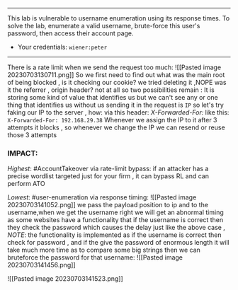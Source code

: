***
This lab is vulnerable to username enumeration using its response times. To solve the lab, enumerate a valid username, brute-force this user's password, then access their account page.

- Your credentials: `wiener:peter`
***

There is a rate limit when we send the request too much:
![[Pasted image 20230703130711.png]]
So we first need to find out what was the main root of being blocked , is it checking our cookie? we tried deleting it ,NOPE
was it the referrer , origin header? not at all
so two possibilities remain :
It is storing some kind of value that identifies us but we can't see any or one thing that identifies us without us sending it in the request is `IP`
so let's try faking our IP to the server , how:
via this header:
*X-Forwarded-For:*
like this: 
`X-Forwarded-For: 192.168.29.38`
Whenever we assign the IP to it after 3 attempts it blocks , so whenever we change the IP we can resend or reuse those 3 attempts

### IMPACT:
*Highest*:
#AccountTakeover via rate-limit bypass:
if an attacker has a precise wordlist targeted just for your firm , it can bypass RL and can perform ATO

*Lowest*:
#user-enumeration via response timing:
![[Pasted image 20230703141052.png]]
we pass the payload position to ip and to the username,when we get the username right we will get an abnormal timing as some websites have a functionality that if the username is correct then they check the password which causes the delay just like the above case ,
*NOTE*: the functionality is implemented as if the username is correct then check for password , and if the give the password of enormous length it will take much more time as to compare some big strings
then we can bruteforce the password for that username:
![[Pasted image 20230703141456.png]]

![[Pasted image 20230703141523.png]]



